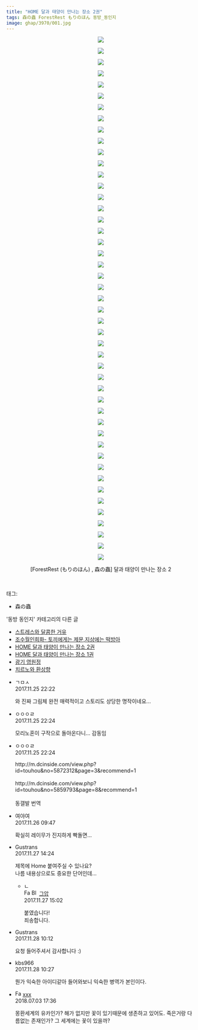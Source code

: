 ```yaml
---
title: "HOME 달과 태양이 만나는 장소 2권"
tags: 森の蟲 ForestRest もりのほん 동방_동인지
image: ghap/3970/001.jpg
---
```

<div class="article">
<p style="text-align: center; clear: none; float: none;"><img src="{{ site.nasurl }}/ghap/3970/001.jpg"/></p>
<p style="text-align: center; clear: none; float: none;"><img src="{{ site.nasurl }}/ghap/3970/002.jpg"/></p>
<p style="text-align: center; clear: none; float: none;"><img src="{{ site.nasurl }}/ghap/3970/003.jpg"/></p>
<p style="text-align: center; clear: none; float: none;"><img src="{{ site.nasurl }}/ghap/3970/004.jpg"/></p>
<p style="text-align: center; clear: none; float: none;"><img src="{{ site.nasurl }}/ghap/3970/005.jpg"/></p>
<p style="text-align: center; clear: none; float: none;"><img src="{{ site.nasurl }}/ghap/3970/006.jpg"/></p>
<p style="text-align: center; clear: none; float: none;"><img src="{{ site.nasurl }}/ghap/3970/007.jpg"/></p>
<p style="text-align: center; clear: none; float: none;"><img src="{{ site.nasurl }}/ghap/3970/008.jpg"/></p>
<p style="text-align: center; clear: none; float: none;"><img src="{{ site.nasurl }}/ghap/3970/009.jpg"/></p>
<p style="text-align: center; clear: none; float: none;"><img src="{{ site.nasurl }}/ghap/3970/010.jpg"/></p>
<p style="text-align: center; clear: none; float: none;"><img src="{{ site.nasurl }}/ghap/3970/011.jpg"/></p>
<p style="text-align: center; clear: none; float: none;"><img src="{{ site.nasurl }}/ghap/3970/012.jpg"/></p>
<p style="text-align: center; clear: none; float: none;"><img src="{{ site.nasurl }}/ghap/3970/013.jpg"/></p>
<p style="text-align: center; clear: none; float: none;"><img src="{{ site.nasurl }}/ghap/3970/014.jpg"/></p>
<p style="text-align: center; clear: none; float: none;"><img src="{{ site.nasurl }}/ghap/3970/015.jpg"/></p>
<p style="text-align: center; clear: none; float: none;"><img src="{{ site.nasurl }}/ghap/3970/016.jpg"/></p>
<p style="text-align: center; clear: none; float: none;"><img src="{{ site.nasurl }}/ghap/3970/017.jpg"/></p>
<p style="text-align: center; clear: none; float: none;"><img src="{{ site.nasurl }}/ghap/3970/018.jpg"/></p>
<p style="text-align: center; clear: none; float: none;"><img src="{{ site.nasurl }}/ghap/3970/019.jpg"/></p>
<p style="text-align: center; clear: none; float: none;"><img src="{{ site.nasurl }}/ghap/3970/020.jpg"/></p>
<p style="text-align: center; clear: none; float: none;"><img src="{{ site.nasurl }}/ghap/3970/021.jpg"/></p>
<p style="text-align: center; clear: none; float: none;"><img src="{{ site.nasurl }}/ghap/3970/022.jpg"/></p>
<p style="text-align: center; clear: none; float: none;"><img src="{{ site.nasurl }}/ghap/3970/023.jpg"/></p>
<p style="text-align: center; clear: none; float: none;"><img src="{{ site.nasurl }}/ghap/3970/024.jpg"/></p>
<p style="text-align: center; clear: none; float: none;"><img src="{{ site.nasurl }}/ghap/3970/025.jpg"/></p>
<p style="text-align: center; clear: none; float: none;"><img src="{{ site.nasurl }}/ghap/3970/026.jpg"/></p>
<p style="text-align: center; clear: none; float: none;"><img src="{{ site.nasurl }}/ghap/3970/027.jpg"/></p>
<p style="text-align: center; clear: none; float: none;"><img src="{{ site.nasurl }}/ghap/3970/028.jpg"/></p>
<p style="text-align: center; clear: none; float: none;"><img src="{{ site.nasurl }}/ghap/3970/029.jpg"/></p>
<p style="text-align: center; clear: none; float: none;"><img src="{{ site.nasurl }}/ghap/3970/030.jpg"/></p>
<p style="text-align: center; clear: none; float: none;"><img src="{{ site.nasurl }}/ghap/3970/031.jpg"/></p>
<p style="text-align: center; clear: none; float: none;"><img src="{{ site.nasurl }}/ghap/3970/032.jpg"/></p>
<p style="text-align: center; clear: none; float: none;"><img src="{{ site.nasurl }}/ghap/3970/033.jpg"/></p>
<p style="text-align: center; clear: none; float: none;"><img src="{{ site.nasurl }}/ghap/3970/034.jpg"/></p>
<p style="text-align: center; clear: none; float: none;"><img src="{{ site.nasurl }}/ghap/3970/035.jpg"/></p>
<p style="text-align: center; clear: none; float: none;"><img src="{{ site.nasurl }}/ghap/3970/036.jpg"/></p>
<p style="text-align: center; clear: none; float: none;"><img src="{{ site.nasurl }}/ghap/3970/037.jpg"/></p>
<p style="text-align: center; clear: none; float: none;"><img src="{{ site.nasurl }}/ghap/3970/038.jpg"/></p>
<p style="text-align: center; clear: none; float: none;"><img src="{{ site.nasurl }}/ghap/3970/039.jpg"/></p>
<p style="text-align: center; clear: none; float: none;"><img src="{{ site.nasurl }}/ghap/3970/040.jpg"/></p>
<p style="text-align: center; clear: none; float: none;"><img src="{{ site.nasurl }}/ghap/3970/041.jpg"/></p>
<p style="text-align: center; clear: none; float: none;"><img src="{{ site.nasurl }}/ghap/3970/042.jpg"/></p>
<p style="text-align: center; clear: none; float: none;"><img src="{{ site.nasurl }}/ghap/3970/043.jpg"/></p>
<p style="text-align: center; clear: none; float: none;"><img src="{{ site.nasurl }}/ghap/3970/044.jpg"/></p>
<p style="text-align: center; clear: none; float: none;"><img src="{{ site.nasurl }}/ghap/3970/045.jpg"/></p>
<p style="text-align: center; clear: none; float: none;"><img src="{{ site.nasurl }}/ghap/3970/046.jpg"/></p>
<p style="text-align: center; clear: none; float: none;"><img src="{{ site.nasurl }}/ghap/3970/047.jpg"/></p>
<p style="text-align: center; clear: none; float: none;">[ForestRest (もりのほん) , 森の蟲] 달과 태양이 만나는 장소 2</p>
<p><br/></p>
</div><div class="tagTrail">
<p>태그: </p>
<ul>
<li>森の蟲</li>
</ul>
</div><div class="another">
<p>'동방 동인지' 카테고리의 다른 글</p>
<ul>
<li><a href="/2017-11-26-ghap_3982">스트레스와 달콤한 거유</a></li>
<li><a href="/2017-11-26-ghap_3981">조수월인희화- 토끼에게는 제문,지상에는 떡방아</a></li>
<li><a href="/2017-11-25-ghap_3970">HOME 달과 태양이 만나는 장소 2권</a></li>
<li><a href="/2017-11-24-ghap_3959">HOME 달과 태양이 만나는 장소 1권</a></li>
<li><a href="/2017-11-21-ghap_3954">광기 영원정</a></li>
<li><a href="/2017-11-21-ghap_3953">치르노와 환상향</a></li>
</ul>
</div><div class="cb_module cb_fluid">
<div class="cb_wrt cb_profile">
<div class="comment">
<ul>
<li class="cb_thumb_off" id="comment15137431">
<div class="cb_comment_area">
<div class="cb_info_area">
<div class="cb_section">
<span class="cb_nick_name">ㄱㅁㅅ</span>
</div>
<div class="cb_section">
<span class="cb_date">2017.11.25 22:22 </span>
</div>
</div>
<div class="cb_dsc_comment">
<p class="cb_dsc">
											와 진짜 그림체 완전 매력적이고 스토리도 상당한 명작이네요...
										</p>
</div>
</div></li>
<li class="cb_thumb_off" id="comment15137433">
<div class="cb_comment_area">
<div class="cb_info_area">
<div class="cb_section">
<span class="cb_nick_name">ㅇㅇㅇㄹ</span>
</div>
<div class="cb_section">
<span class="cb_date">2017.11.25 22:24 </span>
</div>
</div>
<div class="cb_dsc_comment">
<p class="cb_dsc">
											모리노혼이 구작으로 돌아온다니... 감동임
										</p>
</div>
</div></li>
<li class="cb_thumb_off" id="comment15137434">
<div class="cb_comment_area">
<div class="cb_info_area">
<div class="cb_section">
<span class="cb_nick_name">ㅇㅇㅇㄹ</span>
</div>
<div class="cb_section">
<span class="cb_date">2017.11.25 22:24 </span>
</div>
</div>
<div class="cb_dsc_comment">
<p class="cb_dsc">
											http://m.dcinside.com/view.php?id=touhou&amp;no=5872312&amp;page=3&amp;recommend=1<br/>
<br/>
http://m.dcinside.com/view.php?id=touhou&amp;no=5859793&amp;page=8&amp;recommend=1<br/>
<br/>
동갤발 번역
										</p>
</div>
</div></li>
<li class="cb_thumb_off" id="comment15137638">
<div class="cb_comment_area">
<div class="cb_info_area">
<div class="cb_section">
<span class="cb_nick_name">여야여</span>
</div>
<div class="cb_section">
<span class="cb_date">2017.11.26 09:47 </span>
</div>
</div>
<div class="cb_dsc_comment">
<p class="cb_dsc">
											확실히 레이무가 진지하게 빡돌면...
										</p>
</div>
</div></li>
<li class="cb_thumb_off" id="comment15138438">
<div class="cb_comment_area">
<div class="cb_info_area">
<div class="cb_section">
<span class="cb_nick_name">Gustrans</span>
</div>
<div class="cb_section">
<span class="cb_date">2017.11.27 14:24 </span>
</div>
</div>
<div class="cb_dsc_comment">
<p class="cb_dsc">
											제목에 Home 붙여주실 수 있나요?<br/>
나름 내용상으로도 중요한 단어인데...
										</p>
</div>
<ul>
<li class="cb_thumb_off" id="comment15138454">
<span class="cb_bu_subnode">ㄴ</span>
<div class="cb_comment_area">
<div class="cb_info_area">
<div class="cb_section">
<span class="cb_nick_name"><img alt="Favicon of https://ghaptouhou.tistory.com" height="16" onerror="this.onerror=null;this.parentNode.removeChild(this)" src="https://ghaptouhou.tistory.com/favicon.ico" width="16"/> <img alt="BlogIcon" height="16" onerror="this.parentNode.removeChild(this)" src="https://ghaptouhou.tistory.com/index.gif" width="16"/> <a href="https://ghaptouhou.tistory.com" onclick="return openLinkInNewWindow(this)"> 그압</a><span class="tistoryProfileLayerTrigger" onclick='TistoryProfile.show(event, this, {"title":"\uc800\uae30 \uc774\uac70 \ub098\uc911\uc5d0 \uc218\uc815 \uac00\ub2a5\ud558\ub098\uc694","url":"https:\/\/ghap.tistory.com","nickname":"\uadf8\uc555","items":[]}); return false;'></span></span>
</div>
<div class="cb_section">
<span class="cb_date">2017.11.27 15:02 </span>
</div>
</div>
<div class="cb_dsc_comment">
<p class="cb_dsc">
																붙였습니다!<br/>
죄송합니다.
															</p>
</div>
</div>
</li>
</ul>
</div></li>
<li class="cb_thumb_off" id="comment15139063">
<div class="cb_comment_area">
<div class="cb_info_area">
<div class="cb_section">
<span class="cb_nick_name">Gustrans</span>
</div>
<div class="cb_section">
<span class="cb_date">2017.11.28 10:12 </span>
</div>
</div>
<div class="cb_dsc_comment">
<p class="cb_dsc">
											요청 들어주셔서 감사합니다 :)
										</p>
</div>
</div></li>
<li class="cb_thumb_off" id="comment15139072">
<div class="cb_comment_area">
<div class="cb_info_area">
<div class="cb_section">
<span class="cb_nick_name">kbs966</span>
</div>
<div class="cb_section">
<span class="cb_date">2017.11.28 10:27 </span>
</div>
</div>
<div class="cb_dsc_comment">
<p class="cb_dsc">
											뭔가 익숙한 아이디같아 들어와보니 익숙한 병역가 본인이다.
										</p>
</div>
</div></li>
<li class="cb_thumb_off" id="comment15280210">
<div class="cb_comment_area">
<div class="cb_info_area">
<div class="cb_section">
<span class="cb_nick_name"><img alt="Favicon of http://qksxodid12@naver.com" height="16" onerror="this.onerror=null;this.parentNode.removeChild(this)" src="http://naver.com/favicon.ico" width="16"/> <a href="http://qksxodid12@naver.com" onclick="return openLinkInNewWindow(this)">xxx</a></span>
</div>
<div class="cb_section">
<span class="cb_date">2018.07.03 17:36 </span>
</div>
</div>
<div class="cb_dsc_comment">
<p class="cb_dsc">
											몽환세계의 유카인가? 해가 없지만 꽃이 있기때문에 생존하고 있어도. 죽은거랑 다름없는 존재인가? 그 세계에는 꽃이 있을까?
										</p>
</div>
</div></li>
</ul>
</div>
</div><!-- commentList close -->
</div>